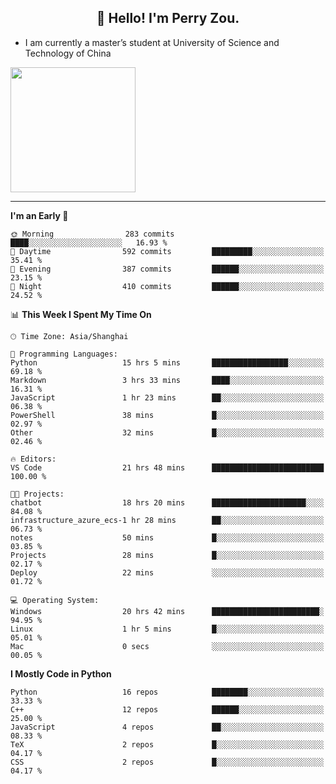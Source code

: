 <h2 align="center">👋 Hello! I'm Perry Zou.</h2>

- I am currently a master’s student at University of Science and Technology of China

<img height=200 align="center" src="https://github-readme-stats.vercel.app/api?username=zonepg" />

-------

<!--START_SECTION:waka-->
**I'm an Early 🐤** 

```text
🌞 Morning                283 commits         ████░░░░░░░░░░░░░░░░░░░░░   16.93 % 
🌆 Daytime                592 commits         █████████░░░░░░░░░░░░░░░░   35.41 % 
🌃 Evening                387 commits         ██████░░░░░░░░░░░░░░░░░░░   23.15 % 
🌙 Night                  410 commits         ██████░░░░░░░░░░░░░░░░░░░   24.52 % 
```


📊 **This Week I Spent My Time On** 

```text
🕑︎ Time Zone: Asia/Shanghai

💬 Programming Languages: 
Python                   15 hrs 5 mins       █████████████████░░░░░░░░   69.18 % 
Markdown                 3 hrs 33 mins       ████░░░░░░░░░░░░░░░░░░░░░   16.31 % 
JavaScript               1 hr 23 mins        ██░░░░░░░░░░░░░░░░░░░░░░░   06.38 % 
PowerShell               38 mins             █░░░░░░░░░░░░░░░░░░░░░░░░   02.97 % 
Other                    32 mins             █░░░░░░░░░░░░░░░░░░░░░░░░   02.46 % 

🔥 Editors: 
VS Code                  21 hrs 48 mins      █████████████████████████   100.00 % 

🐱‍💻 Projects: 
chatbot                  18 hrs 20 mins      █████████████████████░░░░   84.08 % 
infrastructure_azure_ecs-1 hr 28 mins        ██░░░░░░░░░░░░░░░░░░░░░░░   06.73 % 
notes                    50 mins             █░░░░░░░░░░░░░░░░░░░░░░░░   03.85 % 
Projects                 28 mins             █░░░░░░░░░░░░░░░░░░░░░░░░   02.17 % 
Deploy                   22 mins             ░░░░░░░░░░░░░░░░░░░░░░░░░   01.72 % 

💻 Operating System: 
Windows                  20 hrs 42 mins      ████████████████████████░   94.95 % 
Linux                    1 hr 5 mins         █░░░░░░░░░░░░░░░░░░░░░░░░   05.01 % 
Mac                      0 secs              ░░░░░░░░░░░░░░░░░░░░░░░░░   00.05 % 
```

**I Mostly Code in Python** 

```text
Python                   16 repos            ████████░░░░░░░░░░░░░░░░░   33.33 % 
C++                      12 repos            ██████░░░░░░░░░░░░░░░░░░░   25.00 % 
JavaScript               4 repos             ██░░░░░░░░░░░░░░░░░░░░░░░   08.33 % 
TeX                      2 repos             █░░░░░░░░░░░░░░░░░░░░░░░░   04.17 % 
CSS                      2 repos             █░░░░░░░░░░░░░░░░░░░░░░░░   04.17 % 
```




<!--END_SECTION:waka-->
